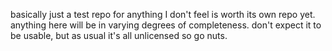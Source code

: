 basically just a test repo for anything I don't feel is worth its own repo yet. anything here will be in varying degrees of completeness. don't expect it to be usable, but as usual it's all unlicensed so go nuts.
